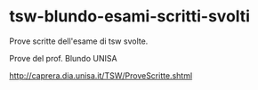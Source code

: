 # tsw-blundo-esami-scritti-svolti

Prove scritte dell'esame di tsw svolte.

Prove del prof. Blundo UNISA

http://caprera.dia.unisa.it/TSW/ProveScritte.shtml
